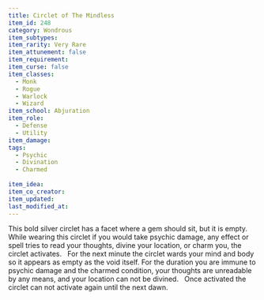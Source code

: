 ```yaml
---
title: Circlet of The Mindless
item_id: 248
category: Wondrous
item_subtypes:
item_rarity: Very Rare
item_attunement: false
item_requirement:
item_curse: false
item_classes:
  - Monk
  - Rogue
  - Warlock
  - Wizard
item_school: Abjuration
item_role:
  - Defense
  - Utility
item_damage:
tags:
  - Psychic
  - Divination
  - Charmed
  
item_idea:
item_co_creator:
item_updated:
last_modified_at:
---
```


This bold silver circlet has a facet where a gem should sit, but it is empty. While wearing this circlet if you would take psychic damage, any effect or spell tries to read your thoughts, divine your location, or charm you, the circlet activates.  
For the next minute the circlet wards your mind and body so it appears as empty as the void itself. For the duration you are immune to psychic damage and the charmed condition, your thoughts are unreadable by any means, and your location can not be divined.  
Once activated the circlet can not activate again until the next dawn.

